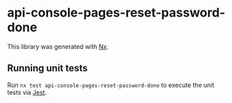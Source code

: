# api-console-pages-reset-password-done

This library was generated with [Nx](https://nx.dev).

## Running unit tests

Run `nx test api-console-pages-reset-password-done` to execute the unit tests via [Jest](https://jestjs.io).
